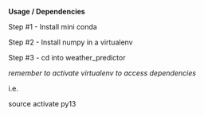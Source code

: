 
**Usage / Dependencies**

Step #1 - Install mini conda

Step #2 - Install numpy in a virtualenv

Step #3 - cd into weather_predictor


*remember to activate virtualenv to access dependencies*

i.e.

source activate py13



